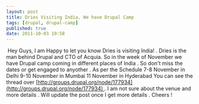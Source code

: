 ```yaml
---
layout: post
title: Dries Visiting India, We have Drupal Camp
tags: [drupal, drupal-camp]
published: true
date: 2011-10-03 19:58
---
```

 Hey Guys,  I am Happy to let you know Dries is visiting India! . Dries is the man behind Drupal and CTO of Acquia. So in the week of November we have Drupal camp coming in different places of India . So don't miss the dates or get engaged to anyother .  As per the Schedule  7-8 November in Delhi 9-10 November in Mumbai 11 November in Hyderabad  You can see the thread over [http://groups.drupal.org/node/177934](http://groups.drupal.org/node/177934) . I am not sure about the venue and more details .  Will update the post once I get more details .  Cheers !   
